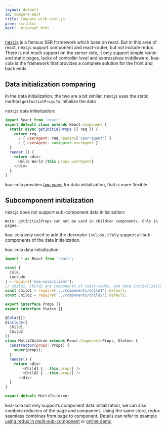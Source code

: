 ```yaml
---
layout: default
id: compare-next
title: Compare with next.js
prev: ssr.html
next: universal.html
---
```


<!-- [next.js](https://github.com/zeit/next.js)是一个比较流行的也是基于react的SSR的应用框架，不过在react技术栈，next.js支持component和react-router，并没有集成redux，在服务器端，也没有太多支持，比如controller层和express/koa中间件，服务器端只是支持简单的路由、静态页面等，koa-cola则是提供前后端完整的解决方案的框架。 -->
[next.js](https://github.com/zeit/next.js) is a famous SSR framework which base on react. But in this area of react, next.js support component and react-router, but not include redux. There is not much support on the server side, it only support simple router and static pages, lacks of controller level and express/koa middleware. koa-cola is the framework that provides a complete solution for the front and back ends.

<!-- ## 数据初始化对比 -->
## Data initialization comparing

<!-- 在数据初始化，两者有点类似，next.js使用静态方法getInitialProps来初始化数据： -->
In the data initialization, the two are a bit similar, next.js uses the static method `getInitialProps` to initialize the data

next.js data initialization:
```javascript
import React from 'react'
export default class extends React.Component {
  static async getInitialProps ({ req }) {
    return req
      ? { userAgent: req.headers['user-agent'] }
      : { userAgent: navigator.userAgent }
  }
  render () {
    return <div>
      Hello World {this.props.userAgent}
    </div>
  }
}
```

<!-- koa-cola提供[两种方式](/doc/tip1-react-init.html)来进行数据初始化，更加灵活。 -->
koa-cola provides [two ways](/doc/tip1-react-init.html) for data initialization, that is more flexible.

<!-- ## 子组件初始化 -->
## Subcomponent initialization

<!-- next.js不支持子组件的数据初始化： -->
next.js does not support sub-component data initialization:

`Note: getInitialProps can not be used in children components. Only in pages.`

<!-- koa-cola则只需要加上decorator "include", 完全支持所有的子组件的数据初始化。 -->
koa-cola only need to add the decorator `include` ,it fully support all sub-components of the data initialization.

koa-cola data initialization:
```javascript
import * as React from 'react';

const {
  Cola,
  include
} = require('koa-cola/client');
// Child1, Child2 are components of react-redux, and data initialization will occurs inside each components.
const Child1 = require('../components/child1').default;
const Child2 = require('../components/child2').default;

export interface Props {}
export interface States {}

@Cola({})
@include({
  Child1,
  Child2
})
class MultiChildren extends React.Component<Props, States> {
  constructor(props: Props) {
    super(props);
  }
  render() {
    return <div>
        <Child1 {...this.props} />
        <Child2 {...this.props} />
      </div>
  }
}

export default MultiChildren;

```

<!-- koa-cola不但可以支持component的数据初始化，还可以合并page和component的reducer，使用同一个store，page和component的redux无缝结合。详细可参考[多子组件的redux页面例子源码](https://github.com/hcnode/koa-cola/blob/master/app_test/views/pages/multiChildren.tsx)和[在线Demo](http://koa-cola.com:3001/multiChildren) -->

koa-cola not only supports component data initialization, we can also combine reducers of the page and component. Using the same store, redux seamless combines from page to component. Details can refer to example [using redux in multi-sub-component](https://github.com/hcnode/koa-cola/blob/master/app_test/views/pages/multiChildren.tsx) or [online demo](http://koa-cola.com:3001/multiChildren)